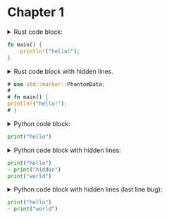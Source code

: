 # Chapter 1

<details><summary>Rust code block:</summary>

````md
```rust
fn main() {
    println!("hello!");
}
```
````

</details>

```rust
fn main() {
    println!("hello!");
}
```

<details><summary>Rust code block with hidden lines.</summary>

````md
```rust
# use std::marker::PhantomData;
#
# fn main() {
println!("hello!");
# }
```
````

</details>

```rust
# use std::marker::PhantomData;
#
# fn main() {
println!("hello!");
# }
```

<details><summary>Python code block:</summary>

````md
```python
print("hello")
```
````

</details>

```python
print("hello")
```

<details><summary>Python code block with hidden lines:</summary>

```toml
# book.toml
[output.html.code.hidelines]
python = "~"
```

````md
```python
print("hello")
~ print("hidden")
print("world")
```
````

</details>

```python
print("hello")
~ print("hidden")
print("world")
```

<details><summary>Python code block with hidden lines (last line bug):</summary>

```toml
# book.toml
[output.html.code.hidelines]
python = "~"
```

````md
```python
print("hello")
~ print("world")
```
````

</details>

```python
print("hello")
~ print("world")
```
